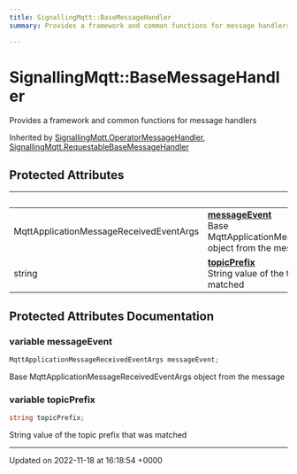```yaml
---
title: SignallingMqtt::BaseMessageHandler
summary: Provides a framework and common functions for message handlers 

---
```


# SignallingMqtt::BaseMessageHandler



Provides a framework and common functions for message handlers 

Inherited by [SignallingMqtt.OperatorMessageHandler](/SignallingSystem-doc/mainsystem/Classes/classSignallingMqtt_1_1OperatorMessageHandler/), [SignallingMqtt.RequestableBaseMessageHandler](/SignallingSystem-doc/mainsystem/Classes/classSignallingMqtt_1_1RequestableBaseMessageHandler/)

## Protected Attributes

|                | Name           |
| -------------- | -------------- |
| MqttApplicationMessageReceivedEventArgs | **[messageEvent](/SignallingSystem-doc/mainsystem/Classes/classSignallingMqtt_1_1BaseMessageHandler/#variable-messageevent)** <br>Base MqttApplicationMessageReceivedEventArgs object from the message  |
| string | **[topicPrefix](/SignallingSystem-doc/mainsystem/Classes/classSignallingMqtt_1_1BaseMessageHandler/#variable-topicprefix)** <br>String value of the topic prefix that was matched  |

## Protected Attributes Documentation

### variable messageEvent

```csharp
MqttApplicationMessageReceivedEventArgs messageEvent;
```

Base MqttApplicationMessageReceivedEventArgs object from the message 

### variable topicPrefix

```csharp
string topicPrefix;
```

String value of the topic prefix that was matched 

-------------------------------

Updated on 2022-11-18 at 16:18:54 +0000
